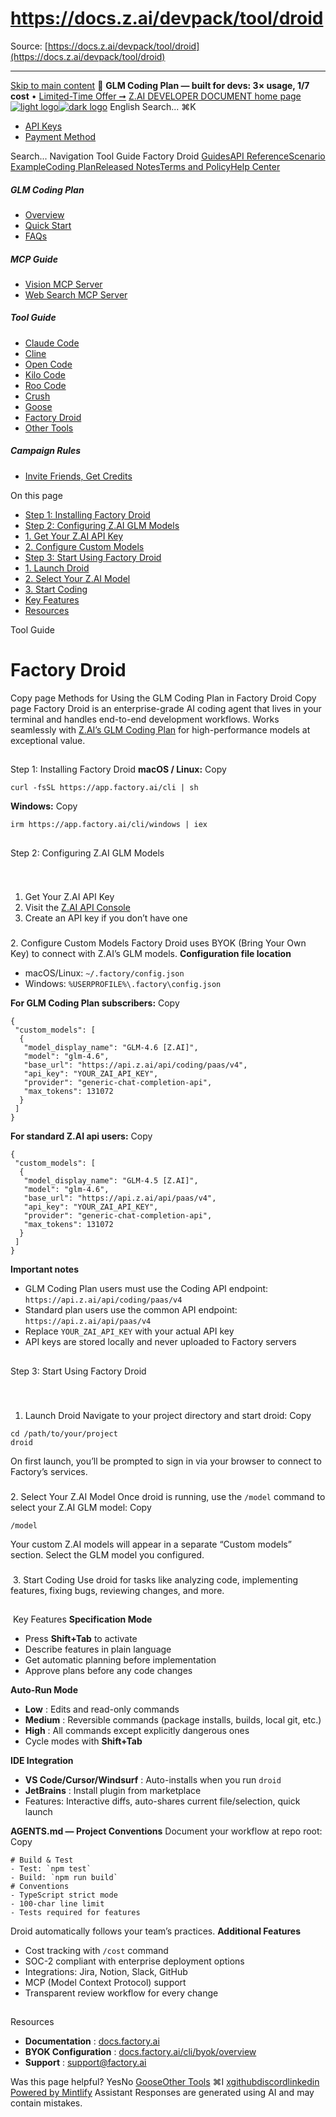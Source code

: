# https://docs.z.ai/devpack/tool/droid

Source: [https://docs.z.ai/devpack/tool/droid](https://docs.z.ai/devpack/tool/droid)

---

[Skip to main content](https://docs.z.ai/devpack/tool/droid#content-area)
🚀 **GLM Coding Plan — built for devs: 3× usage, 1/7 cost** • [Limited-Time Offer ➞](https://z.ai/subscribe?utm_campaign=Platform_Ops&_channel_track_key=DaprgHIc)
[Z.AI DEVELOPER DOCUMENT home page![light logo](https://mintcdn.com/zhipu-32152247/B_E8wI-eiNa1QlPV/logo/dark.svg?fit=max&auto=format&n=B_E8wI-eiNa1QlPV&q=85&s=75deefa9dea5bdbc84d4da68885c267f)![dark logo](https://mintcdn.com/zhipu-32152247/B_E8wI-eiNa1QlPV/logo/light.svg?fit=max&auto=format&n=B_E8wI-eiNa1QlPV&q=85&s=c1ecf1af358fa8eeab8c06052337f8f6)](https://z.ai/model-api)
English
Search...
⌘K
  * [API Keys](https://z.ai/manage-apikey/apikey-list)
  * [Payment Method](https://z.ai/manage-apikey/billing)


Search...
Navigation
Tool Guide
Factory Droid
[Guides](https://docs.z.ai/guides/overview/quick-start)[API Reference](https://docs.z.ai/api-reference/introduction)[Scenario Example](https://docs.z.ai/scenario-example/develop-tools/claude)[Coding Plan](https://docs.z.ai/devpack/overview)[Released Notes](https://docs.z.ai/release-notes/new-released)[Terms and Policy](https://docs.z.ai/legal-agreement/privacy-policy)[Help Center](https://docs.z.ai/help/faq)
##### GLM Coding Plan
  * [Overview](https://docs.z.ai/devpack/overview)
  * [Quick Start](https://docs.z.ai/devpack/quick-start)
  * [FAQs](https://docs.z.ai/devpack/faq)


##### MCP Guide
  * [Vision MCP Server](https://docs.z.ai/devpack/mcp/vision-mcp-server)
  * [Web Search MCP Server](https://docs.z.ai/devpack/mcp/search-mcp-server)


##### Tool Guide
  * [Claude Code](https://docs.z.ai/devpack/tool/claude)
  * [Cline](https://docs.z.ai/devpack/tool/cline)
  * [Open Code](https://docs.z.ai/devpack/tool/opencode)
  * [Kilo Code](https://docs.z.ai/devpack/tool/kilo)
  * [Roo Code](https://docs.z.ai/devpack/tool/roo)
  * [Crush](https://docs.z.ai/devpack/tool/crush)
  * [Goose](https://docs.z.ai/devpack/tool/goose)
  * [Factory Droid](https://docs.z.ai/devpack/tool/droid)
  * [Other Tools](https://docs.z.ai/devpack/tool/others)


##### Campaign Rules
  * [Invite Friends, Get Credits](https://docs.z.ai/devpack/credit-campaign-rules)


On this page
  * [Step 1: Installing Factory Droid](https://docs.z.ai/devpack/tool/droid#step-1%3A-installing-factory-droid)
  * [Step 2: Configuring Z.AI GLM Models](https://docs.z.ai/devpack/tool/droid#step-2%3A-configuring-z-ai-glm-models)
  * [1. Get Your Z.AI API Key](https://docs.z.ai/devpack/tool/droid#1-get-your-z-ai-api-key)
  * [2. Configure Custom Models](https://docs.z.ai/devpack/tool/droid#2-configure-custom-models)
  * [Step 3: Start Using Factory Droid](https://docs.z.ai/devpack/tool/droid#step-3%3A-start-using-factory-droid)
  * [1. Launch Droid](https://docs.z.ai/devpack/tool/droid#1-launch-droid)
  * [2. Select Your Z.AI Model](https://docs.z.ai/devpack/tool/droid#2-select-your-z-ai-model)
  * [3. Start Coding](https://docs.z.ai/devpack/tool/droid#3-start-coding)
  * [Key Features](https://docs.z.ai/devpack/tool/droid#key-features)
  * [Resources](https://docs.z.ai/devpack/tool/droid#resources)


Tool Guide
# Factory Droid
Copy page
Methods for Using the GLM Coding Plan in Factory Droid
Copy page
Factory Droid is an enterprise-grade AI coding agent that lives in your terminal and handles end-to-end development workflows. Works seamlessly with [Z.AI’s GLM Coding Plan](https://z.ai/subscribe) for high-performance models at exceptional value.
## 
[​](https://docs.z.ai/devpack/tool/droid#step-1%3A-installing-factory-droid)
Step 1: Installing Factory Droid
**macOS / Linux:**
Copy
```
curl -fsSL https://app.factory.ai/cli | sh

```

**Windows:**
Copy
```
irm https://app.factory.ai/cli/windows | iex

```

## 
[​](https://docs.z.ai/devpack/tool/droid#step-2%3A-configuring-z-ai-glm-models)
Step 2: Configuring Z.AI GLM Models
### 
[​](https://docs.z.ai/devpack/tool/droid#1-get-your-z-ai-api-key)
1. Get Your Z.AI API Key
  1. Visit the [Z.AI API Console](https://z.ai/manage-apikey/apikey-list)
  2. Create an API key if you don’t have one


### 
[​](https://docs.z.ai/devpack/tool/droid#2-configure-custom-models)
2. Configure Custom Models
Factory Droid uses BYOK (Bring Your Own Key) to connect with Z.AI’s GLM models. **Configuration file location**
  * macOS/Linux: `~/.factory/config.json`
  * Windows: `%USERPROFILE%\.factory\config.json`

**For GLM Coding Plan subscribers:**
Copy
```
{
 "custom_models": [
  {
   "model_display_name": "GLM-4.6 [Z.AI]",
   "model": "glm-4.6",
   "base_url": "https://api.z.ai/api/coding/paas/v4",
   "api_key": "YOUR_ZAI_API_KEY",
   "provider": "generic-chat-completion-api",
   "max_tokens": 131072
  }
 ]
}

```

**For standard Z.AI api users:**
Copy
```
{
 "custom_models": [
  {
   "model_display_name": "GLM-4.5 [Z.AI]",
   "model": "glm-4.6",
   "base_url": "https://api.z.ai/api/paas/v4",
   "api_key": "YOUR_ZAI_API_KEY",
   "provider": "generic-chat-completion-api",
   "max_tokens": 131072
  }
 ]
}

```

**Important notes**
  * GLM Coding Plan users must use the Coding API endpoint: `https://api.z.ai/api/coding/paas/v4`
  * Standard plan users use the common API endpoint: `https://api.z.ai/api/paas/v4`
  * Replace `YOUR_ZAI_API_KEY` with your actual API key
  * API keys are stored locally and never uploaded to Factory servers


## 
[​](https://docs.z.ai/devpack/tool/droid#step-3%3A-start-using-factory-droid)
Step 3: Start Using Factory Droid
### 
[​](https://docs.z.ai/devpack/tool/droid#1-launch-droid)
1. Launch Droid
Navigate to your project directory and start droid:
Copy
```
cd /path/to/your/project
droid

```

On first launch, you’ll be prompted to sign in via your browser to connect to Factory’s services.
### 
[​](https://docs.z.ai/devpack/tool/droid#2-select-your-z-ai-model)
2. Select Your Z.AI Model
Once droid is running, use the `/model` command to select your Z.AI GLM model:
Copy
```
/model

```

Your custom Z.AI models will appear in a separate “Custom models” section. Select the GLM model you configured.
### 
[​](https://docs.z.ai/devpack/tool/droid#3-start-coding)
3. Start Coding
Use droid for tasks like analyzing code, implementing features, fixing bugs, reviewing changes, and more.
## 
[​](https://docs.z.ai/devpack/tool/droid#key-features)
Key Features
**Specification Mode**
  * Press **Shift+Tab** to activate
  * Describe features in plain language
  * Get automatic planning before implementation
  * Approve plans before any code changes

**Auto-Run Mode**
  * **Low** : Edits and read-only commands
  * **Medium** : Reversible commands (package installs, builds, local git, etc.)
  * **High** : All commands except explicitly dangerous ones
  * Cycle modes with **Shift+Tab**

**IDE Integration**
  * **VS Code/Cursor/Windsurf** : Auto-installs when you run `droid`
  * **JetBrains** : Install plugin from marketplace
  * Features: Interactive diffs, auto-shares current file/selection, quick launch

**AGENTS.md — Project Conventions** Document your workflow at repo root:
Copy
```
# Build & Test
- Test: `npm test`
- Build: `npm run build`
# Conventions
- TypeScript strict mode
- 100-char line limit
- Tests required for features

```

Droid automatically follows your team’s practices. **Additional Features**
  * Cost tracking with `/cost` command
  * SOC-2 compliant with enterprise deployment options
  * Integrations: Jira, Notion, Slack, GitHub
  * MCP (Model Context Protocol) support
  * Transparent review workflow for every change


## 
[​](https://docs.z.ai/devpack/tool/droid#resources)
Resources
  * **Documentation** : [docs.factory.ai](https://docs.factory.ai/cli/getting-started/overview)
  * **BYOK Configuration** : [docs.factory.ai/cli/byok/overview](https://docs.factory.ai/cli/byok/overview)
  * **Support** : support@factory.ai


Was this page helpful?
YesNo
[Goose](https://docs.z.ai/devpack/tool/goose)[Other Tools](https://docs.z.ai/devpack/tool/others)
⌘I
[x](https://x.com/Zai_org)[github](https://github.com/zai-org)[discord](https://discord.gg/QR7SARHRxK)[linkedin](https://www.linkedin.com/company/zdotai/)
[Powered by Mintlify](https://mintlify.com?utm_campaign=poweredBy&utm_medium=referral&utm_source=zhipu-32152247)
Assistant
Responses are generated using AI and may contain mistakes.
